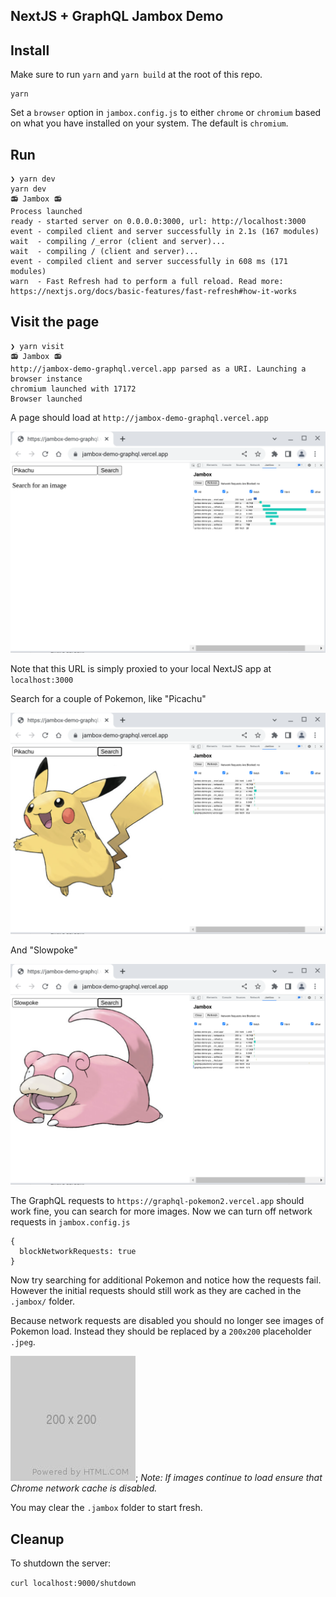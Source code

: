 ## NextJS + GraphQL Jambox Demo

## Install

Make sure to run `yarn` and `yarn build` at the root of this repo.

```
yarn
```

Set a `browser` option in `jambox.config.js` to either `chrome` or `chromium` based on
what you have installed on your system. The default is `chromium`.

## Run

```
❯ yarn dev
yarn dev
📻 Jambox 📻
Process launched
ready - started server on 0.0.0.0:3000, url: http://localhost:3000
event - compiled client and server successfully in 2.1s (167 modules)
wait  - compiling /_error (client and server)...
wait  - compiling / (client and server)...
event - compiled client and server successfully in 608 ms (171 modules)
warn  - Fast Refresh had to perform a full reload. Read more: https://nextjs.org/docs/basic-features/fast-refresh#how-it-works
```

## Visit the page

```
❯ yarn visit
📻 Jambox 📻
http://jambox-demo-graphql.vercel.app parsed as a URI. Launching a browser instance
chromium launched with 17172
Browser launched
```

A page should load at `http://jambox-demo-graphql.vercel.app`

![](./initial.png)

Note that this URL is simply proxied to your local NextJS app at `localhost:3000`

Search for a couple of Pokemon, like "Picachu"

![](./pikachu.png)

And "Slowpoke"

![](./slowpoke.png)

The GraphQL requests to `https://graphql-pokemon2.vercel.app` should work fine,
you can search for more images. Now we can turn off network requests in `jambox.config.js`

```
{
  blockNetworkRequests: true
}
```

Now try searching for additional Pokemon and notice how the requests fail. However the initial
requests should still work as they are cached in the `.jambox/` folder.

Because network requests are disabled you should no longer see images of Pokemon load. Instead
they should be replaced by a `200x200` placeholder `.jpeg`.

![](./200x200.jpg);
_Note: If images continue to load ensure that Chrome network cache is disabled._

You may clear the `.jambox` folder to start fresh.

## Cleanup

To shutdown the server:

`curl localhost:9000/shutdown`
